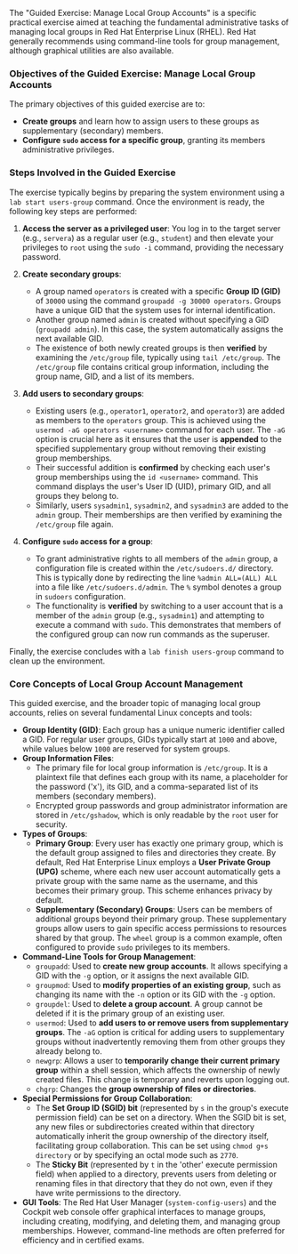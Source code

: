 The "Guided Exercise: Manage Local Group Accounts" is a specific practical exercise aimed at teaching the fundamental administrative tasks of managing local groups in Red Hat Enterprise Linux (RHEL). Red Hat generally recommends using command-line tools for group management, although graphical utilities are also available.

### Objectives of the Guided Exercise: Manage Local Group Accounts

The primary objectives of this guided exercise are to:
*   **Create groups** and learn how to assign users to these groups as supplementary (secondary) members.
*   **Configure `sudo` access for a specific group**, granting its members administrative privileges.

### Steps Involved in the Guided Exercise

The exercise typically begins by preparing the system environment using a `lab start users-group` command. Once the environment is ready, the following key steps are performed:

1.  **Access the server as a privileged user**: You log in to the target server (e.g., `servera`) as a regular user (e.g., `student`) and then elevate your privileges to `root` using the `sudo -i` command, providing the necessary password.

2.  **Create secondary groups**:
    *   A group named `operators` is created with a specific **Group ID (GID)** of `30000` using the command `groupadd -g 30000 operators`. Groups have a unique GID that the system uses for internal identification.
    *   Another group named `admin` is created without specifying a GID (`groupadd admin`). In this case, the system automatically assigns the next available GID.
    *   The existence of both newly created groups is then **verified** by examining the `/etc/group` file, typically using `tail /etc/group`. The `/etc/group` file contains critical group information, including the group name, GID, and a list of its members.

3.  **Add users to secondary groups**:
    *   Existing users (e.g., `operator1`, `operator2`, and `operator3`) are added as members to the `operators` group. This is achieved using the `usermod -aG operators <username>` command for each user. The `-aG` option is crucial here as it ensures that the user is **appended** to the specified supplementary group without removing their existing group memberships.
    *   Their successful addition is **confirmed** by checking each user's group memberships using the `id <username>` command. This command displays the user's User ID (UID), primary GID, and all groups they belong to.
    *   Similarly, users `sysadmin1`, `sysadmin2`, and `sysadmin3` are added to the `admin` group. Their memberships are then verified by examining the `/etc/group` file again.

4.  **Configure `sudo` access for a group**:
    *   To grant administrative rights to all members of the `admin` group, a configuration file is created within the `/etc/sudoers.d/` directory. This is typically done by redirecting the line `%admin ALL=(ALL) ALL` into a file like `/etc/sudoers.d/admin`. The `%` symbol denotes a group in `sudoers` configuration.
    *   The functionality is **verified** by switching to a user account that is a member of the `admin` group (e.g., `sysadmin1`) and attempting to execute a command with `sudo`. This demonstrates that members of the configured group can now run commands as the superuser.

Finally, the exercise concludes with a `lab finish users-group` command to clean up the environment.

### Core Concepts of Local Group Account Management

This guided exercise, and the broader topic of managing local group accounts, relies on several fundamental Linux concepts and tools:

*   **Group Identity (GID)**: Each group has a unique numeric identifier called a GID. For regular user groups, GIDs typically start at `1000` and above, while values below `1000` are reserved for system groups.
*   **Group Information Files**:
    *   The primary file for local group information is `/etc/group`. It is a plaintext file that defines each group with its name, a placeholder for the password ('x'), its GID, and a comma-separated list of its members (secondary members).
    *   Encrypted group passwords and group administrator information are stored in `/etc/gshadow`, which is only readable by the `root` user for security.
*   **Types of Groups**:
    *   **Primary Group**: Every user has exactly one primary group, which is the default group assigned to files and directories they create. By default, Red Hat Enterprise Linux employs a **User Private Group (UPG)** scheme, where each new user account automatically gets a private group with the same name as the username, and this becomes their primary group. This scheme enhances privacy by default.
    *   **Supplementary (Secondary) Groups**: Users can be members of additional groups beyond their primary group. These supplementary groups allow users to gain specific access permissions to resources shared by that group. The `wheel` group is a common example, often configured to provide `sudo` privileges to its members.
*   **Command-Line Tools for Group Management**:
    *   `groupadd`: Used to **create new group accounts**. It allows specifying a GID with the `-g` option, or it assigns the next available GID.
    *   `groupmod`: Used to **modify properties of an existing group**, such as changing its name with the `-n` option or its GID with the `-g` option.
    *   `groupdel`: Used to **delete a group account**. A group cannot be deleted if it is the primary group of an existing user.
    *   `usermod`: Used to **add users to or remove users from supplementary groups**. The `-aG` option is critical for adding users to supplementary groups without inadvertently removing them from other groups they already belong to.
    *   `newgrp`: Allows a user to **temporarily change their current primary group** within a shell session, which affects the ownership of newly created files. This change is temporary and reverts upon logging out.
    *   `chgrp`: Changes the **group ownership of files or directories**.
*   **Special Permissions for Group Collaboration**:
    *   The **Set Group ID (SGID) bit** (represented by `s` in the group's execute permission field) can be set on a directory. When the SGID bit is set, any new files or subdirectories created within that directory automatically inherit the group ownership of the directory itself, facilitating group collaboration. This can be set using `chmod g+s directory` or by specifying an octal mode such as `2770`.
    *   The **Sticky Bit** (represented by `t` in the 'other' execute permission field) when applied to a directory, prevents users from deleting or renaming files in that directory that they do not own, even if they have write permissions to the directory.
*   **GUI Tools**: The Red Hat User Manager (`system-config-users`) and the Cockpit web console offer graphical interfaces to manage groups, including creating, modifying, and deleting them, and managing group memberships. However, command-line methods are often preferred for efficiency and in certified exams.
